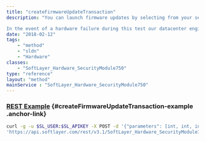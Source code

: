 ```yaml
---
title: "createFirmwareUpdateTransaction"
description: "You can launch firmware updates by selecting from your server list. It will bring your server offline for approximately 20 minutes while the updates are in progress. 

In the event of a hardware failure during this test our datacenter engineers will be notified of the problem automatically. They will then replace any failed components to bring your server back online, and will be contacting you to ensure that impact on your server is minimal. "
date: "2018-02-12"
tags:
    - "method"
    - "sldn"
    - "Hardware"
classes:
    - "SoftLayer_Hardware_SecurityModule750"
type: "reference"
layout: "method"
mainService : "SoftLayer_Hardware_SecurityModule750"
---
```


### [REST Example](#createFirmwareUpdateTransaction-example) <a href="/article/rest/"><i class="fas fa-question"></i></a> {#createFirmwareUpdateTransaction-example .anchor-link} 
```bash
curl -g -u $SL_USER:$SL_APIKEY -X POST -d '{"parameters": [int, int, int, int, int]}' \
'https://api.softlayer.com/rest/v3.1/SoftLayer_Hardware_SecurityModule750/{SoftLayer_Hardware_SecurityModule750ID}/createFirmwareUpdateTransaction'
```
